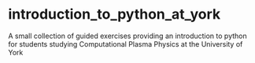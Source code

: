 # introduction_to_python_at_york
A small collection of guided exercises providing an introduction to python for students studying Computational Plasma Physics at the University of York
